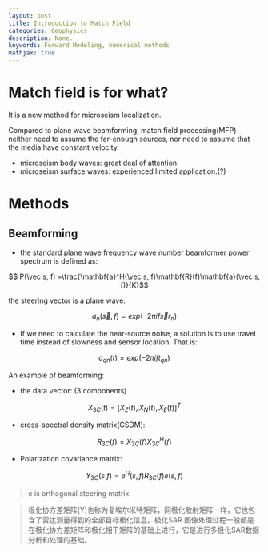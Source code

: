 ```yaml
---
layout: post
title: Introduction to Match Field
categories: Geophysics
description: None.
keywords: Forward Modeling, numerical methods
mathjax: true
---
```


# Match field is for what?

It is a new method for microseism localization. 

Compared to plane wave beamforming, match field processing(MFP) neither need to assume the far-enough sources, nor need to assume that the media have constant velocity.

- microseism body waves: great deal of attention.
- microseism surface waves: experienced limited application.(?)

# Methods

## Beamforming

- the standard plane wave frequency wave number beamformer power spectrum is defined as: 

$$ P(\vec s, f) =\frac{\mathbf{a}^H(\vec s, f)\mathbf{R}(f)\mathbf{a}(\vec s, f)}{K}$$

the steering vector is a plane wave.

$$
a_n(\vec s,f)=exp(-2\pi if\vec sr_n)
$$

- If we need to calculate the near-source noise, a solution is to use travel time instead of slowness and sensor location. That is: 

$$
a_{qn}(t) = exp(-2\pi i f t_{qn})
$$

An example of beamforming: 

- the data vector: (3 components)

$$X_{3C}(t) = [X_Z(t), X_N(t), X_E(t)]^T$$

- cross-spectral density matrix(CSDM): 

$$R_{3C}(f)=X_{3C}(f)X_{3C}^H(f)$$

- Polarization covariance matrix: 

$$Y_{3C}(s.f) = e^H(s,f)R_{3C}(f)e(s,f)$$

> e is orthogonal steering matrix.

> 极化协方差矩阵(Y)也称为复埃尔米特矩阵，同极化散射矩阵一样，它也包含了雷达测量得到的全部目标极化信息。极化SAR 图像处理过程一般都是在极化协方差矩阵和极化相干矩阵的基础上进行，它是进行多极化SAR数据分析和处理的基础。



